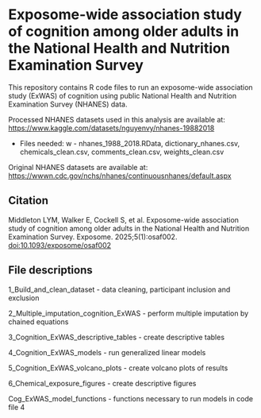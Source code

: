 # Exposome-wide association study of cognition among older adults in the National Health and Nutrition Examination Survey

This repository contains R code files to run an exposome-wide association study (ExWAS) of cognition using public National Health and Nutrition Examination Survey (NHANES) data.

Processed NHANES datasets used in this analysis are available at: https://www.kaggle.com/datasets/nguyenvy/nhanes-19882018

 - Files needed: w - nhanes_1988_2018.RData, dictionary_nhanes.csv, chemicals_clean.csv, comments_clean.csv, weights_clean.csv

Original NHANES datasets are available at: https://wwwn.cdc.gov/nchs/nhanes/continuousnhanes/default.aspx

## Citation

Middleton LYM, Walker E, Cockell S, et al. Exposome-wide association study of cognition among older adults in the National Health and Nutrition Examination Survey. Exposome. 2025;5(1):osaf002. [doi:10.1093/exposome/osaf002](https://doi.org/10.1093/exposome/osaf002)

## File descriptions

1_Build_and_clean_dataset - data cleaning, participant inclusion and exclusion

2_Multiple_imputation_cognition_ExWAS - perform multiple imputation by chained equations

3_Cognition_ExWAS_descriptive_tables - create descriptive tables

4_Cognition_ExWAS_models - run generalized linear models

5_Cognition_ExWAS_volcano_plots - create volcano plots of results

6_Chemical_exposure_figures - create descriptive figures

Cog_ExWAS_model_functions - functions necessary to run models in code file 4
